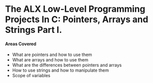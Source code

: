 # The ALX Low-Level Programming Projects In C: Pointers, Arrays and Strings Part I.

#### Areas Covered
* What are pointers and how to use them
* What are arrays and how to use them
* What are the differences between pointers and arrays
* How to use strings and how to manipulate them
* Scope of variables
